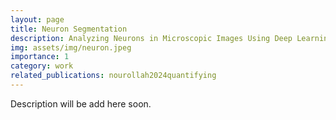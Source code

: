 ```yaml
---
layout: page
title: Neuron Segmentation
description: Analyzing Neurons in Microscopic Images Using Deep Learning
img: assets/img/neuron.jpeg
importance: 1
category: work
related_publications: nourollah2024quantifying
---
```

Description will be add here soon.
